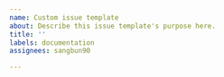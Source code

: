 ```yaml
---
name: Custom issue template
about: Describe this issue template's purpose here.
title: ''
labels: documentation
assignees: sangbun90

---
```



